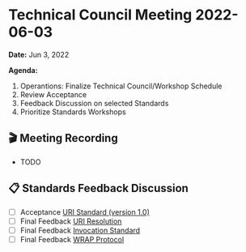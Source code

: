 Technical Council Meeting 2022-06-03
===

**Date:** Jun 3, 2022

**Agenda:**
1. Operantions: Finalize Technical Council/Workshop Schedule
2. Review Acceptance 
3. Feedback Discussion on selected Standards
4. Prioritize Standards Workshops


:clapper: Meeting Recording 
---
* TODO

:clipboard: Standards Feedback Discussion
---
- [ ] Acceptance [URI Standard (version 1.0)](https://forum.polywrap.io/t/technical-council-standard-acceptance-uri-standard/287)
- [ ] Final Feedback [URI Resolution](https://github.com/polywrap/technical-council/issues/30)
- [ ] Final Feedback [Invocation Standard](https://github.com/polywrap/technical-council/issues/31)
- [ ] Final Feedback [WRAP Protocol](https://github.com/polywrap/technical-council/issues/26)
